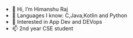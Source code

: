 - 👋 Hi, I’m Himanshu Raj
- 👀 Languages I know: C,Java,Kotlin and Python
- 🌱 Interested in App Dev and DEVops
- 📫 2nd year CSE student

<!---
himashuraj2004/himashuraj2004 is a ✨ special ✨ repository because its `README.md` (this file) appears on your GitHub profile.
You can click the Preview link to take a look at your changes.
--->
